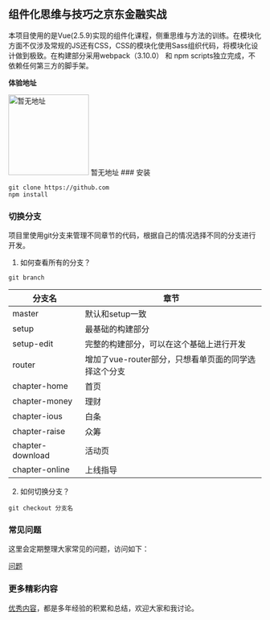 ## 组件化思维与技巧之京东金融实战

本项目使用的是Vue(2.5.9)实现的组件化课程，侧重思维与方法的训练。在模块化方面不仅涉及常规的JS还有CSS，CSS的模块化使用Sass组织代码，将模块化设计做到极致。在构建部分采用webpack（3.10.0） 和 npm scripts独立完成，不依赖任何第三方的脚手架。

**体验地址**

<img src="" alt="暂无地址" width="160" height="160">
 暂无地址
### 安装

```shell
git clone https://github.com
npm install
```

### 切换分支

项目里使用git分支来管理不同章节的代码，根据自己的情况选择不同的分支进行开发。

1. 如何查看所有的分支？

```shell
git branch
```
<table>
  <thead>
    <tr>
      <th>分支名</th>
      <th>章节</th>
    </tr>
  </thead>
  <tbody>
    <tr>
      <td>master</td>
      <td>默认和setup一致</td>
    </tr>
    <tr>
      <td>setup</td>
      <td>最基础的构建部分</td>
    </tr>
    <tr>
      <td>setup-edit</td>
      <td>完整的构建部分，可以在这个基础上进行开发</td>
    </tr>
    <tr>
      <td>router</td>
      <td>增加了vue-router部分，只想看单页面的同学选择这个分支</td>
    </tr>
    <tr>
      <td>chapter-home</td>
      <td>首页</td>
    </tr>
    <tr>
      <td>chapter-money</td>
      <td>理财</td>
    </tr>
    <tr>
      <td>chapter-ious</td>
      <td>白条</td>
    </tr>
    <tr>
      <td>chapter-raise</td>
      <td>众筹</td>
    </tr>
    <tr>
      <td>chapter-download</td>
      <td>活动页</td>
    </tr>
    <tr>
      <td>chapter-online</td>
      <td>上线指导</td>
    </tr>
  </tbody>
</table>

2. 如何切换分支？

```shell
git checkout 分支名
```

### 常见问题

这里会定期整理大家常见的问题，访问如下：

<a href="" target="_blank">问题</a>

### 更多精彩内容

<a href="" target="_blank">优秀内容</a>，都是多年经验的积累和总结，欢迎大家和我讨论。
